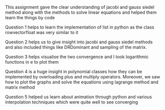 This assignment gave the clear understanding of jacobi and gauss siedel method along with the methods to solve linear equations and helped them learn the things by code

Question 1 helps to learn the implementation of list in python as the class rowvectorfloat was very similar to it

Question 2 helps us to give insight into jacobi and gauss siedel methods and also included things like DRDominant and sampling of the matrix.

Question 3 helps visualise the two convergence and I took logarithmic functions in e to plot them

Question 4 is a huge insight in polynomial classes how they can be implemented by overloading plus and multiply operators. Moreover, we saw how to plot the graphs and solve the equations using lagrange method and matrix method

Question 5 helped us learn about animation through python and various interpolation techniques which were quite well to see converging